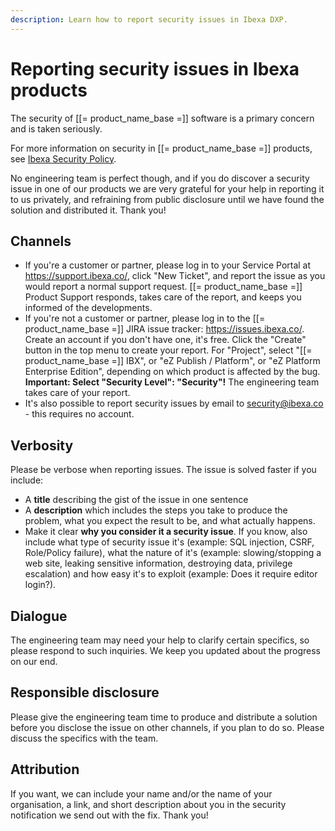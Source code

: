 ```yaml
---
description: Learn how to report security issues in Ibexa DXP.
---
```


# Reporting security issues in Ibexa products

The security of [[= product_name_base =]] software is a primary concern and is taken seriously.

For more information on security in [[= product_name_base =]] products, see [Ibexa Security Policy](https://www.ibexa.co/software-information/security).

No engineering team is perfect though, and if you do discover a security issue in one of our products we are very grateful for your help in reporting it to us privately, and refraining from public disclosure until we have found the solution and distributed it. Thank you!

## Channels

- If you're a customer or partner, please log in to your Service Portal at <https://support.ibexa.co/>, click "New Ticket", and report the issue as you would report a normal support request. [[= product_name_base =]] Product Support responds, takes care of the report, and keeps you informed of the developments.
- If you're not a customer or partner, please log in to the [[= product_name_base =]] JIRA issue tracker: <https://issues.ibexa.co/>. Create an account if you don't have one, it's free. Click the "Create" button in the top menu to create your report. For "Project", select "[[= product_name_base =]] IBX", or "eZ Publish / Platform", or "eZ Platform Enterprise Edition", depending on which product is affected by the bug. **Important: Select "Security Level": "Security"!** The engineering team takes care of your report.
- It's also possible to report security issues by email to <security@ibexa.co> - this requires no account.

## Verbosity

Please be verbose when reporting issues. The issue is solved faster if you include:

- A **title** describing the gist of the issue in one sentence
- A **description** which includes the steps you take to produce the problem, what you expect the result to be, and what actually happens.
- Make it clear **why you consider it a security issue**. If you know, also include what type of security issue it's (example: SQL injection, CSRF, Role/Policy failure), what the nature of it's (example: slowing/stopping a web site, leaking sensitive information, destroying data, privilege escalation) and how easy it's to exploit (example: Does it require editor login?).

## Dialogue

The engineering team may need your help to clarify certain specifics, so please respond to such inquiries.
We keep you updated about the progress on our end.

## Responsible disclosure

Please give the engineering team time to produce and distribute a solution before you disclose the issue on other channels, if you plan to do so. Please discuss the specifics with the team.

## Attribution

If you want, we can include your name and/or the name of your organisation, a link, and short description about you in the security notification we send out with the fix.
Thank you!
